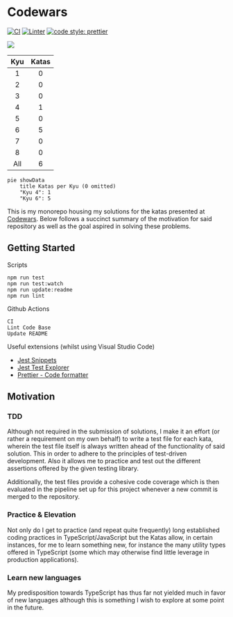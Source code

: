 # Codewars

[![CI](https://github.com/eyyMinda/KataVault/actions/workflows/ci.yml/badge.svg)](https://github.com/eyyMinda/KataVault/actions/workflows/ci.yml)
[![Linter](https://github.com/eyyMinda/KataVault/actions/workflows/linter.yml/badge.svg)](https://github.com/eyyMinda/KataVault/actions/workflows/linter.yml)
[![code style: prettier](https://img.shields.io/badge/code_style-prettier-ff69b4.svg?style=flat-square)](https://github.com/prettier/prettier)

![](https://www.codewars.com/users/eyyMinda/badges/large)

| Kyu | Katas |
| :-: | :-: |
|1|0|
|2|0|
|3|0|
|4|1|
|5|0|
|6|5|
|7|0|
|8|0|
|All|6|

```mermaid
pie showData
    title Katas per Kyu (0 omitted)
	"Kyu 4": 1
	"Kyu 6": 5
```

This is my monorepo housing my solutions for the katas presented at [Codewars](https://www.codewars.com/). Below follows a succinct summary of the motivation for said repository as well as the goal aspired in solving these problems.

## Getting Started

Scripts

```
npm run test
npm run test:watch
npm run update:readme
npm run lint
```

Github Actions

```
CI
Lint Code Base
Update README
```

Useful extensions (whilst using Visual Studio Code)
* [Jest Snippets](https://marketplace.visualstudio.com/items?itemName=andys8.jest-snippets)
* [Jest Test Explorer](https://marketplace.visualstudio.com/items?itemName=kavod-io.vscode-jest-test-adapter)
* [Prettier - Code formatter](https://marketplace.visualstudio.com/items?itemName=esbenp.prettier-vscode)

## Motivation

### TDD

Although not required in the submission of solutions, I make it an effort (or rather a requirement on my own behalf) to write a test file for each kata, wherein the test file itself is always written ahead of the functionality of said solution. This in order to adhere to the principles of test-driven development. Also it allows me to practice and test out the different assertions offered by the given testing library.

Additionally, the test files provide a cohesive code coverage which is then evaluated in the pipeline set up for this project whenever a new commit is merged to the repository.

### Practice & Elevation

Not only do I get to practice (and repeat quite frequently) long established coding practices in TypeScript/JavaScript but the Katas allow, in certain instances, for me to learn something new, for instance the many utility types offered in TypeScript (some which may otherwise find little leverage in production applications).

### Learn new languages

My predisposition towards TypeScript has thus far not yielded much in favor of new languages although this is something I wish to explore at some point in the future.